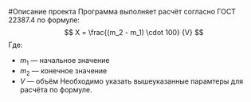 #Описание проекта
Программа выполняет расчёт согласно ГОСТ 22387.4 по формуле:
$$
X = \frac{(m_2 - m_1) \cdot 100} {V}
$$
Где:  
- $m_1$ — начальное значение  
- $m_2$ — конечное значение  
- $V$ — объём 
Необходимо указать вышеуказанные парамтеры для расчёта по формуле.